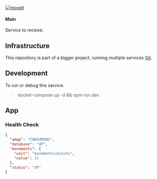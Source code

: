 [![moveit](https://moveit-diegopatriota.vercel.app/logo-full.png)](moveit-diegopatriota.vercel.app)

#### Main

Service to receive.

## Infrastructure

This repository is part of a bigger project, running multiple services
[Git](https://github.com/DIEGOPATRIOTA/react-moveit.git).

## Development

To run or debug this service.

> docker-compose up -d && npm run dev

## App

### Health Check

```json
{
  "amqp": "CONSUMING",
  "database": "UP",
  "movements": {
    "unit": "movements/minute",
    "value": 15
  },
  "status": "UP"
}
```

